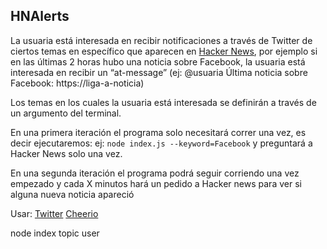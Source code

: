 ## HNAlerts

La usuaria está interesada en recibir notificaciones a través de Twitter de ciertos temas en específico que aparecen en [Hacker News](https://news.ycombinator.com/), por ejemplo si en las últimas 2 horas hubo una noticia sobre Facebook, la usuaria está interesada en recibir un “at-message” (ej: @usuaria Última noticia sobre Facebook: https://liga-a-noticia)

Los temas en los cuales la usuaria está interesada se definirán a través de un argumento del terminal.

En una primera iteración el programa solo necesitará correr una vez, es decir ejecutaremos: ej: `node index.js --keyword=Facebook` y preguntará a Hacker News solo una vez.

En una segunda iteración el programa podrá seguir corriendo una vez empezado y cada X minutos hará un pedido a Hacker news para ver si alguna nueva noticia apareció

Usar:
[Twitter](https://www.npmjs.com/package/twitter)
[Cheerio](https://www.npmjs.com/package/cheerio)

node index topic user